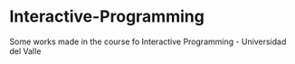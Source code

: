 # Interactive-Programming
Some works made in the course fo Interactive Programming - Universidad del Valle 
